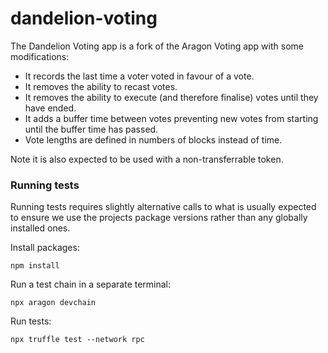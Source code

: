 # dandelion-voting
The Dandelion Voting app is a fork of the Aragon Voting app with some modifications:

- It records the last time a voter voted in favour of a vote.
- It removes the ability to recast votes.
- It removes the ability to execute (and therefore finalise) votes until they have ended.
- It adds a buffer time between votes preventing new votes from starting until the buffer time has passed.
- Vote lengths are defined in numbers of blocks instead of time.

Note it is also expected to be used with a non-transferrable token.


### Running tests

Running tests requires slightly alternative calls to what is usually expected to ensure we use the projects package versions rather than any globally installed ones.

Install packages:
```
npm install
```

Run a test chain in a separate terminal:
```
npx aragon devchain
``` 

Run tests:
```
npx truffle test --network rpc
```
